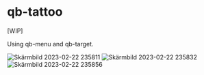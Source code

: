 # qb-tattoo


[WIP]

Using qb-menu and qb-target.



![Skärmbild 2023-02-22 235811](https://user-images.githubusercontent.com/48696707/220782178-0c7f2bcd-2570-47f0-bfc2-5b6c42bee111.png)
![Skärmbild 2023-02-22 235832](https://user-images.githubusercontent.com/48696707/220782238-d8d7a28c-a3f0-4c6f-9f2e-3ac4b7b07252.png)
![Skärmbild 2023-02-22 235856](https://user-images.githubusercontent.com/48696707/220782268-261326bd-9bc9-42a1-acbb-50d69676e8cd.png)
